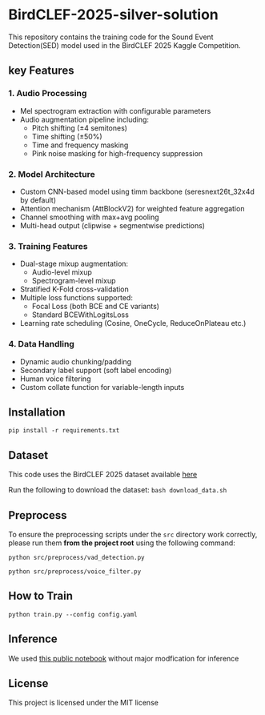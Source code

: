 # BirdCLEF-2025-silver-solution
This repository contains the training code for the Sound Event Detection(SED) model used in the BirdCLEF 2025 Kaggle Competition.

## key Features

### 1. Audio Processing
- Mel spectrogram extraction with configurable parameters
- Audio augmentation pipeline including:  
  - Pitch shifting (±4 semitones)  
  - Time shifting (±50%)  
  - Time and frequency masking  
  - Pink noise masking for high-frequency suppression  

### 2. Model Architecture
- Custom CNN-based model using timm backbone (seresnext26t_32x4d by default)  
- Attention mechanism (AttBlockV2) for weighted feature aggregation  
- Channel smoothing with max+avg pooling  
- Multi-head output (clipwise + segmentwise predictions)  

### 3. Training Features
- Dual-stage mixup augmentation:  
  - Audio-level mixup  
  - Spectrogram-level mixup  
- Stratified K-Fold cross-validation  
- Multiple loss functions supported:  
  - Focal Loss (both BCE and CE variants)  
  - Standard BCEWithLogitsLoss  
- Learning rate scheduling (Cosine, OneCycle, ReduceOnPlateau etc.)  

### 4. Data Handling
- Dynamic audio chunking/padding  
- Secondary label support (soft label encoding)  
- Human voice filtering  
- Custom collate function for variable-length inputs
  
## Installation 
`pip install -r requirements.txt`
## Dataset
This code uses the BirdCLEF 2025 dataset available [here](https://www.kaggle.com/competitions/birdclef-2025/data)

Run the following to download the dataset: `bash download_data.sh`
## Preprocess
To ensure the preprocessing scripts under the `src` directory work correctly, please run them **from the project root** using the following command:

`python src/preprocess/vad_detection.py`

`python src/preprocess/voice_filter.py`
## How to Train
`python train.py --config config.yaml`
## Inference 
We used [this public notebook](https://www.kaggle.com/code/johnyim1570/bird25-weightedblend-nfnet-seresnext-0-878) without major modfication for inference

## License 
This project is licensed under the MIT license 
